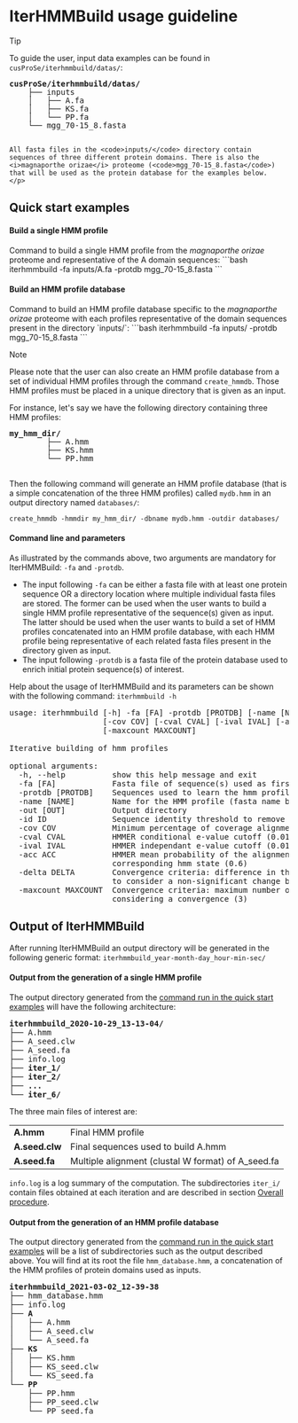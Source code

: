 # IterHMMBuild usage guideline
<div class="admonition tip">
    <p class="first admonition-title">
        Tip
    </p>
    <p>
    To guide the user, input data examples can be found in <code>cusProSe/iterhmmbuild/datas/</code>:
    <pre style="line-height: 15px;"><b>cusProSe/iterhmmbuild/datas/</b>
    ├── inputs
    │   ├── A.fa
    │   ├── KS.fa
    │   └── PP.fa
    └── mgg_70-15_8.fasta
    </pre>

    All fasta files in the <code>inputs/</code> directory contain sequences of three different protein domains. There is also the <i>magnaporthe orizae</i> proteome (<code>mgg_70-15_8.fasta</code>) that will be used as the protein database for the examples below.
    </p>
</div>

## Quick start examples
#### Build a single HMM profile
<div>
Command to build a single HMM profile from the <i>magnaporthe orizae</i> proteome and representative of the A domain sequences:
```bash
iterhmmbuild -fa inputs/A.fa -protdb mgg_70-15_8.fasta
```
</div>

#### Build an HMM profile database
<div>
Command to build an HMM profile database specific to the <i>magnaporthe orizae</i> proteome with each profiles representative of the domain sequences present in the directory `inputs/`:
```bash
iterhmmbuild -fa inputs/ -protdb mgg_70-15_8.fasta
```
</div>

<div class="admonition note">
    <p class="first admonition-title">Note</p>
    <p>
    Please note that the user can also create an HMM profile database from a set of individual HMM profiles through the command <code class="io">create_hmmdb</code>. Those HMM profiles must be placed in a unique directory that is given as an input.
    </p>
    <p>
    For instance, let's say we have the following directory containing three HMM profiles:
        <pre style="line-height: 15px;"><b>my_hmm_dir/</b>
        ├── A.hmm
        ├── KS.hmm
        └── PP.hmm
        </pre>
    Then the following command will generate an HMM profile database (that is a simple concatenation of the three HMM profiles) called <code class="io">mydb.hmm</code> in an output directory named <code class="io">databases/</code>: 
    </p>
    <p>
    <code class="inside">create_hmmdb -hmmdir my_hmm_dir/ -dbname mydb.hmm -outdir databases/</code>
    </p>
</div>

#### Command line and parameters
As illustrated by the commands above, two arguments are mandatory for IterHMMBuild: `-fa` and `-protdb`.

<ul class="myul">
<li>
The input following <code>-fa</code> can be either a fasta file with at least one protein sequence OR a directory location where multiple individual fasta files are stored. The former can be used when the user wants to build a single HMM profile representative of the sequence(s) given as input. The latter should be used when the user wants to build a set of HMM profiles concatenated into an HMM profile database, with each HMM profile being representative of each related fasta files present in the directory given as input.
</li>
<li>
The input following <code>-protdb</code> is a fasta file of the protein database used to enrich initial protein sequence(s) of interest.
</li>
</ul>

Help about the usage of IterHMMBuild and its parameters can be shown with the following command: `iterhmmbuild -h
`
<pre class="parameters">usage: iterhmmbuild [-h] -fa [FA] -protdb [PROTDB] [-name [NAME]] [-out [OUT]] [-id ID] 
                    [-cov COV] [-cval CVAL] [-ival IVAL] [-acc ACC] [-delta DELTA]
                    [-maxcount MAXCOUNT]

Iterative building of hmm profiles

optional arguments:
  -h, --help          show this help message and exit
  -fa [FA]            Fasta file of sequence(s) used as first seed or directory containing such files
  -protdb [PROTDB]    Sequences used to learn the hmm profile (fasta format)
  -name [NAME]        Name for the HMM profile (fasta name by default).
  -out [OUT]          Output directory
  -id ID              Sequence identity threshold to remove redundancy in seeds&apos;sequences (0.9)
  -cov COV            Minimum percentage of coverage alignment between hmm hit and hmm profile (0.0)
  -cval CVAL          HMMER conditional e-value cutoff (0.01)
  -ival IVAL          HMMER independant e-value cutoff (0.01)
  -acc ACC            HMMER mean probability of the alignment accuracy between each residues of the target and the 
                      corresponding hmm state (0.6)
  -delta DELTA        Convergence criteria: difference in the number of sequences found between two consecutive iterations            
                      to consider a non-significant change between between two consecutive iterations (1)
  -maxcount MAXCOUNT  Convergence criteria: maximum number of times a non-significant change (conv_delta) is accepted before
                      considering a convergence (3)
</pre>

## Output of IterHMMBuild
After running IterHMMBuild an output directory will be generated in the following generic format: 
`iterhmmbuild_year-month-day_hour-min-sec/`

#### Output from the generation of a single HMM profile
The output directory generated from the [command run in the quick start examples](#build-a-single-hmm-profile) will have the following architecture:

<pre><b>iterhmmbuild_2020-10-29_13-13-04/</b>
├── A.hmm
├── A_seed.clw
├── A_seed.fa
├── info.log
├── <b>iter_1/</b>
├── <b>iter_2/</b>
├── <b>...</b>
└── <b>iter_6/</b>
</pre>

The three main files of interest are:
<table class="t-description">
    <tr>
        <td class="t-data"><b>A.hmm</b></td> 
        <td class="t-data">Final HMM profile</td> 
    </tr>
    <tr>
        <td class="t-data"><b>A.seed.clw</b></td> 
        <td class="t-data">Final sequences used to build A.hmm</td> 
    </tr>
    <tr>
        <td class="t-data"><b>A.seed.fa</b></td> 
        <td class="t-data">Multiple alignment (clustal W format) of A_seed.fa</td> 
    </tr>
</table>

`info.log` is a log summary of the computation. The subdirectories `iter_i/` contain files obtained at each iteration and are described in section <a href="./ihb_introduction.html#outputs">Overall procedure</a>.

#### Output from the generation of an HMM profile database
The output directory generated from the [command run in the quick start examples](#build-an-hmm-profile-database) will be a list of subdirectories such as the output described above. You will find at its root the file `hmm_database.hmm`, a concatenation of the HMM profiles of protein domains used as inputs. 

<pre><b>iterhmmbuild_2021-03-02_12-39-38</b>
├── hmm_database.hmm
├── info.log
├── <b>A</b>
│   ├── A.hmm
│   ├── A_seed.clw
│   └── A_seed.fa
├── <b>KS</b>
│   ├── KS.hmm
│   ├── KS_seed.clw
│   └── KS_seed.fa
└── <b>PP</b>
    ├── PP.hmm
    ├── PP_seed.clw
    └── PP_seed.fa
</pre>